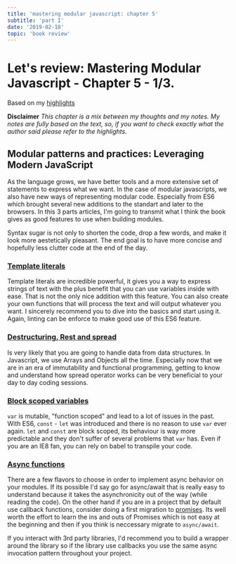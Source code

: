 ```yaml
---
title: 'mastering modular javascript: chapter 5'
subtitle: 'part I'
date: '2019-02-18'
topic: 'book review'
---
```


# Let's review: Mastering Modular Javascript - Chapter 5 - 1/3.

Based on my [highlights](https://github.com/neomaxzero/m-quickreview/blob/master/mastering-modular-js/chapter-05.md)

**Disclaimer**
_This chapter is a mix between my thoughts and my notes.
My notes are fully based on the text, so, if you want to check exactly what the author said please refer to the highlights._

## Modular patterns and practices: Leveraging Modern JavaScript

As the language grows, we have better tools and a more extensive set of statements to express what we want. In the case of modular javascripts, we also have new ways of representing modular code. Especially from ES6 which brought several new additions to the standart and later to the browsers. In this 3 parts articles, I'm going to transmit what I think the book gives as good features to use when building modules.

Syntax sugar is not only to shorten the code, drop a few words, and make it look more aestetically pleasant. The end goal is to have more concise and hopefully less clutter code at the end of the day.

### [Template literals](https://developer.mozilla.org/es/docs/Web/JavaScript/Referencia/template_strings)

Template literals are incredible powerful, it gives you a way to express strings of text with the plus benefit that you can use variables inside with ease. That is not the only nice addition with this feature. You can also create your own functions that will process the text and will output whatever you want. I sincerely recommend you to dive into the basics and start using it. Again, linting can be enforce to make good use of this ES6 feature.

### [Destructuring, Rest and spread](https://developer.mozilla.org/es/docs/Web/JavaScript/Referencia/Operadores/Destructuring_assignment)

Is very likely that you are going to handle data from data structures. In Javascript, we use Arrays and Objects all the time. Especially now that we are in an era of immutability and functional programming, getting to know and understand how spread operator works can be very beneficial to your day to day coding sessions.

### [Block scoped variables](https://developer.mozilla.org/en-US/docs/Web/JavaScript/Reference/Statements/let)

`var` is mutable, "function scoped" and lead to a lot of issues in the past. With ES6, `const` - `let` was introduced and there is no reason to use `var` ever again. `let` and `const` are block scoped, its behaviour is way more predictable and they don't suffer of several problems that `var` has. Even if you are an IE8 fan, you can rely on babel to transpile your code.

### [Async functions](https://developer.mozilla.org/en-US/docs/Web/JavaScript/Reference/Operators/await)

There are a few flavors to choose in order to implement async behavior on your modules. If its possible I'd say go for async/await that is really easy to understand because it takes the asynchronicity out of the way (while reading the code). On the other hand if you are in a project that by default use callback functions, consider doing a first migration to [promises](https://developer.mozilla.org/en-US/docs/Web/JavaScript/Guide/Using_promises). Its well worth the effort to learn the ins and outs of Promises which is not easy at the beginning and then if you think is neccessary migrate to `async/await`.

If you interact with 3rd party libraries, I'd recommend you to build a wrapper around the library so if the library use callbacks you use the same async invocation pattern throughout your project.
